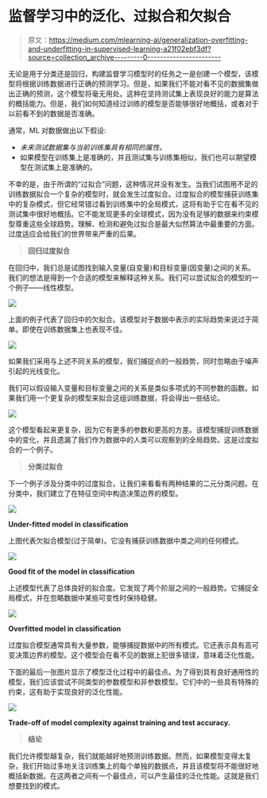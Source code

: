 # 监督学习中的泛化、过拟合和欠拟合

> 原文：<https://medium.com/mlearning-ai/generalization-overfitting-and-underfitting-in-supervised-learning-a21f02ebf3df?source=collection_archive---------0----------------------->

无论是用于分类还是回归，构建监督学习模型时的任务之一是创建一个模型，该模型将根据训练数据进行正确的预测学习。但是，如果我们不能对看不见的数据集做出正确的预测，这个模型将毫无用处。这种在坚持测试集上表现良好的能力是算法的概括能力。但是，我们如何知道经过训练的模型是否能够很好地概括，或者对于以前看不到的数据是否准确。

通常，ML 对数据做出以下假设:

*   *未来测试数据集与当前训练集具有相同的属性。*
*   如果模型在训练集上是准确的，并且测试集与训练集相似，我们也可以期望模型在测试集上是准确的。

不幸的是，由于所谓的“过拟合”问题，这种情况并没有发生。当我们试图用不足的训练数据拟合一个复杂的模型时，就会发生过度拟合。过度拟合的模型捕获训练集中的复杂模式，但它经常错过看到训练集中的全局模式，这将有助于它在看不见的测试集中很好地概括。它不能发现更多的全球模式，因为没有足够的数据来约束模型尊重这些全球趋势。理解、检测和避免过拟合是最大似然算法中最重要的方面。过度适应会给我们的世界带来严重的后果。

> **回归过度拟合**

在回归中，我们总是试图找到输入变量(自变量)和目标变量(因变量)之间的关系。我们的想法是得到一个合适的模型来解释这种关系。我们可以尝试拟合的模型的一个例子——线性模型。

![](img/df4c99cd677398feb60661a733dcf333.png)

上面的例子代表了回归中的欠拟合。该模型对于数据中表示的实际趋势来说过于简单。即使在训练数据集上也表现不佳。

![](img/ff1aeb011738020f3f902f6de602251c.png)

如果我们采用与上述不同关系的模型，我们捕捉点的一般趋势，同时忽略由于噪声引起的光线变化。

我们可以假设输入变量和目标变量之间的关系是类似多项式的不同参数的函数。如果我们用一个更复杂的模型来拟合这组训练数据，将会得出一些结论。

![](img/0f975316346bd75e24f0e58cf183bc89.png)

这个模型看起来更复杂，因为它有更多的参数和更高的方差。该模型捕捉训练数据中的变化，并且遗漏了我们作为数据中的人类可以观察到的全局趋势。这是过度拟合的一个例子。

> **分类过拟合**

下一个例子涉及分类中的过度拟合。让我们来看看有两种结果的二元分类问题。在分类中，我们建立了在特征空间中构造决策边界的模型。

![](img/4ebe82a069e791f438144d52204760cd.png)

**Under-fitted model in classification**

上图代表欠拟合模型(过于简单)。它没有捕获训练数据中类之间的任何模式。

![](img/ca67e4a3bbca5bc406ec513fc1c2d766.png)

**Good fit of the model in classification**

上述模型代表了总体良好的拟合度。它发现了两个阶层之间的一般趋势。它捕捉全局模式，并在忽略数据中某些可变性时保持稳健。

![](img/d24d564738c860e044ee9e147dc2aa3d.png)

**Overfitted model in classification**

过度拟合模型通常具有大量参数，能够捕捉数据中的所有模式。它还表示具有高可变决策边界的模型。这个模型会在看不见的数据上犯很多错误，意味着泛化性能。

下面的最后一张图片显示了模型泛化过程中的最佳点。为了得到具有良好通用性的模型，我们应该尝试不同类型的参数模型和非参数模型。它们中的一些具有特殊的约束，这有助于实现良好的泛化性能。

![](img/925195bb015b33433470fc908fcd7009.png)

**Trade-off of model complexity against training and test accuracy.**

> **结论**

我们允许模型越复杂，我们就能越好地预测训练数据。然而，如果模型变得太复杂，我们开始过多地关注训练集上的每个单独的数据点，并且该模型将不能很好地概括新数据。在这两者之间有一个最佳点，可以产生最佳的泛化性能。这就是我们想要找到的模式。
